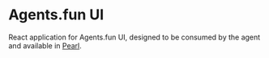 # Agents.fun UI

React application for Agents.fun UI, designed to be consumed by the agent and available in [Pearl](https://github.com/olas-operate-app).
